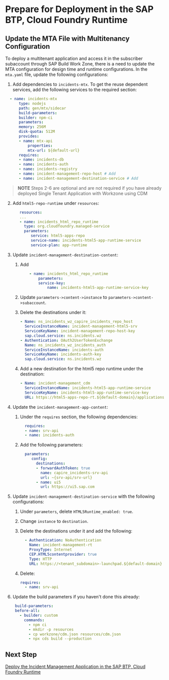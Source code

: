 # Prepare for Deployment in the SAP BTP, Cloud Foundry Runtime

## Update the MTA File with Multitenancy Configuration 

To deploy a multitenant application and access it in the subscriber subaccount through SAP Build Work Zone, there is a need to update the MTA configuration for design time and runtime configurations. 
In the `mta.yaml` file, update the following configurations:

1. Add dependencies to `incidents-mtx`. To get the reuse dependent services, add the following services to the required section:
  
  ```yaml
    - name: incidents-mtx
        type: nodejs
        path: gen/mtx/sidecar
        build-parameters:
        builder: npm-ci
        parameters:
        memory: 256M
        disk-quota: 512M
        provides:
        - name: mtx-api
            properties:
            mtx-url: ${default-url}
        requires:
        - name: incidents-db
        - name: incidents-auth
        - name: incidents-registry
        - name: incident-management-repo-host # Add
        - name: incident-management-destination-service # Add
  ```
  
> **NOTE** 
> Steps 2-6 are optional and are not required if you have already deployed Single Tenant Application with Workzone using CDM 

2. Add `html5-repo-runtime` under `resources`:

   ```yaml
      resources:
      ...
      - name: incidents_html_repo_runtime
        type: org.cloudfoundry.managed-service
        parameters:
           service: html5-apps-repo
           service-name: incidents-html5-app-runtime-service
           service-plan: app-runtime
   ```
   
3. Update  `incident-management-destination-content`:
   
   1. Add
        ```yaml
            - name: incidents_html_repo_runtime
                parameters:
                service-key:
                    name: incidents-html5-app-runtime-service-key
        ```
   
   2. Update  `parameters->content->instance` to `parameters->content->subaccount`.
   3. Delete the destinations under it: 
        
        ```yaml
        - Name: ns_incidents_wz_capire_incidents_repo_host
          ServiceInstanceName: incident-management-html5-srv
          ServiceKeyName: incident-management-repo-host-key
          sap.cloud.service: ns.incidents.wz
        - Authentication: OAuth2UserTokenExchange
          Name: ns_incidents_wz_incidents_auth
          ServiceInstanceName: incidents-auth
          ServiceKeyName: incidents-auth-key
          sap.cloud.service: ns.incidents.wz
        ```
    
    4. Add a new destination for the html5 repo runtime under the destination:
        
        ```yaml
        - Name: incident-management_cdm
          ServiceInstanceName: incidents-html5-app-runtime-service
          ServiceKeyName: incidents-html5-app-runtime-service-key
          URL: https://html5-apps-repo-rt.${default-domain}/applications/cdm/<cloud-service-name>

        ```
4. Update the `incident-management-app-content`:
   
   1. Under the `requires` section, the following dependencies:
      
      ```yaml
        requires:
        - name: srv-api
        - name: incidents-auth
      ```
   2. Add the following parameters:
      
      ```yaml
        parameters:
           config:
             destinations:
             - forwardAuthToken: true
               name: capire_incidents-srv-api
               url: ~{srv-api/srv-url}
             - name: ui5
               url: https://ui5.sap.com
      ```

5. Update `incident-management-destination-service` with the following configurations:
  
   1. Under `parameters`, delete `HTML5Runtime_enabled: true`.
   2. Change `instance` to `destination`.
   3. Delete the destinations under it and add the following:
      
      ```yaml
        - Authentication: NoAuthentication
          Name: incident-management-rt
          ProxyType: Internet
          CEP.HTML5contentprovider: true
          Type: HTTP
          URL: https://<tenant_subdomain>-launchpad.${default-domain}
      ```
   
   4. Delete:
        
        ```yaml
        requires:
          - name: srv-api
        ```
6. Update the build parameters if you haven't done this already: 
   
   ```yaml
    build-parameters:
    before-all:
      - builder: custom
        commands:
          - npm ci
          - mkdir -p resources
          - cp workzone/cdm.json resources/cdm.json
          - npx cds build --production    
   ```

## Next Step

[Deploy the Incident Management Application in the SAP BTP, Cloud Foundry Runtime](./3-deploy-to-cf.md)
